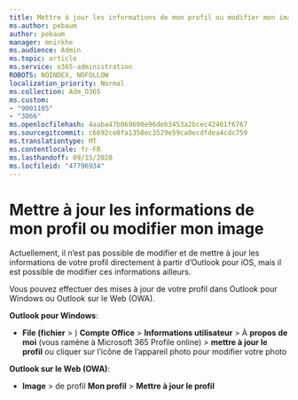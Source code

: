 ```yaml
---
title: Mettre à jour les informations de mon profil ou modifier mon image
ms.author: pebaum
author: pebaum
manager: mnirkhe
ms.audience: Admin
ms.topic: article
ms.service: o365-administration
ROBOTS: NOINDEX, NOFOLLOW
localization_priority: Normal
ms.collection: Adm_O365
ms.custom:
- "9001105"
- "3066"
ms.openlocfilehash: 4aaba47b069690e96deb3453a2bcec42461f6767
ms.sourcegitcommit: c6692ce0fa1358ec3529e59ca0ecdfdea4cdc759
ms.translationtype: MT
ms.contentlocale: fr-FR
ms.lasthandoff: 09/15/2020
ms.locfileid: "47796934"
---
```

# <a name="update-my-profile-information-or-change-my-picture"></a>Mettre à jour les informations de mon profil ou modifier mon image

Actuellement, il n’est pas possible de modifier et de mettre à jour les informations de votre profil directement à partir d’Outlook pour iOS, mais il est possible de modifier ces informations ailleurs. 

Vous pouvez effectuer des mises à jour de votre profil dans Outlook pour Windows ou Outlook sur le Web (OWA). 

**Outlook pour Windows**: 

- **File (fichier**  >  ) **Compte Office**  >  **Informations utilisateur**  >  À **propos de moi** (vous ramène à Microsoft 365 Profile online) > **mettre à jour le profil** ou cliquer sur l’icône de l’appareil photo pour modifier votre photo  
  
**Outlook sur le Web (OWA)**: 

- **Image**  >  de profil **Mon profil**  >  **Mettre à jour le profil**
